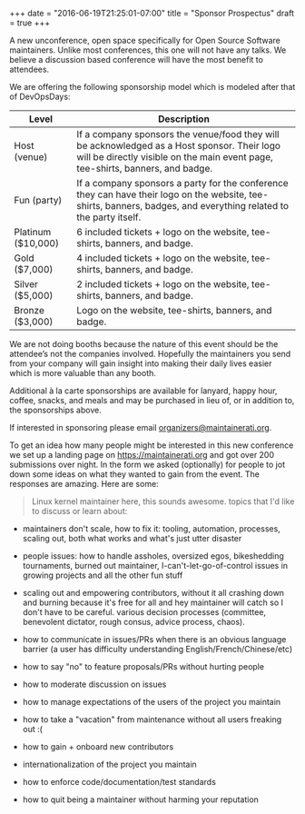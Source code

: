 +++
date = "2016-06-19T21:25:01-07:00"
title = "Sponsor Prospectus"
draft = true
+++

A new unconference, open space specifically for Open Source Software maintainers. Unlike most conferences, this one will not have any talks. We believe a discussion based conference will have the most benefit to attendees.

We are offering the following sponsorship model which is modeled after that of DevOpsDays:

| Level              | Description                                                                                                                                                                   |
|--------------------|-------------------------------------------------------------------------------------------------------------------------------------------------------------------------------|
| Host (venue)       | If a company sponsors the venue/food they will be acknowledged as a Host sponsor. Their logo will be directly visible on the main event page, tee-shirts, banners, and badge. |
| Fun (party)        | If a company sponsors a party for the conference they can have their logo on the website, tee-shirts, banners, badges, and everything related to the party itself.            |
| Platinum ($10,000) | 6 included tickets + logo on the website, tee-shirts, banners, and badge.                                                                                                     |
| Gold ($7,000)      | 4 included tickets + logo on the website, tee-shirts, banners, and badge.                                                                                                     |
| Silver ($5,000)    | 2 included tickets + logo on the website, tee-shirts, banners, and badge.                                                                                                     |
| Bronze ($3,000)    | Logo on the website, tee-shirts, banners, and badge.                                                                                                                          |

We are not doing booths because the nature of this event should be the attendee’s not the companies involved. Hopefully the maintainers you send from your company will gain insight into making their daily lives easier which is more valuable than any booth.

Additional à la carte sponsorships are available for lanyard, happy hour, coffee, snacks, and meals and may be purchased in lieu of, or in addition to, the sponsorships above.

If interested in sponsoring please email [organizers@maintainerati.org](mailto:organizers@maintainerati.org).

To get an idea how many people might be interested in this new conference we set up a landing page on https://maintainerati.org and got over 200 submissions over night. In the form we asked (optionally) for people to jot down some ideas on what they wanted to gain from the event. The responses are amazing. Here are some:

> Linux kernel maintainer here, this sounds awesome. topics that I'd like to discuss or learn about:

-	maintainers don't scale, how to fix it: tooling, automation, processes, scaling out, both what works and what's just utter disaster
-	people issues: how to handle assholes, oversized egos, bikeshedding tournaments, burned out maintainer, I-can't-let-go-of-control issues in growing projects and all the other fun stuff
-	scaling out and empowering contributors, without it all crashing down and burning because it's free for all and hey maintainer will catch so I don't have to be careful. various decision processes (committee, benevolent dictator, rough consus, advice process, chaos).

-	how to communicate in issues/PRs when there is an obvious language barrier (a user has difficulty understanding English/French/Chinese/etc)

-	how to say "no" to feature proposals/PRs without hurting people

-	how to moderate discussion on issues

-	how to manage expectations of the users of the project you maintain

-	how to take a "vacation" from maintenance without all users freaking out :(

-	how to gain + onboard new contributors

-	internationalization of the project you maintain

-	how to enforce code/documentation/test standards

-	how to quit being a maintainer without harming your reputation

